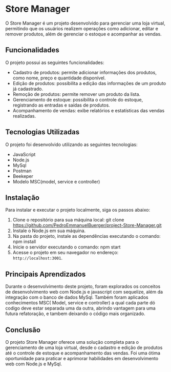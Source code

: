 # Store Manager
O Store Manager é um projeto desenvolvido para gerenciar uma loja virtual, permitindo que os usuários realizem operações como adicionar, editar e remover produtos, além de gerenciar o estoque e acompanhar as vendas.

## Funcionalidades
O projeto possui as seguintes funcionalidades:
- Cadastro de produtos: permite adicionar informações dos produtos, como nome, preço e quantidade disponível.
- Edição de produtos: possibilita a edição das informações de um produto já cadastrado.
- Remoção de produtos: permite remover um produto da lista.
- Gerenciamento de estoque: possibilita o controle do estoque, registrando as entradas e saídas de produtos.
- Acompanhamento de vendas: exibe relatórios e estatísticas das vendas realizadas.

## Tecnologias Utilizadas
O projeto foi desenvolvido utilizando as seguintes tecnologias:
- JavaScript
- Node.js
- MySql
- Postman
- Beekeper
- Modelo MSC(model, service e controller)

## Instalação

Para instalar e executar o projeto localmente, siga os passos abaixo:
1. Clone o repositório para sua máquina local:
git clone https://github.com/PedroEmmanuelBuerger/project-Store-Manager.git
2. Instale o Node.js em sua máquina.
3. Na pasta do projeto, instale as dependências executando o comando: npm install
5. Inicie o servidor executando o comando: npm start
6. Acesse o projeto em seu navegador no endereço: `http://localhost:3001`.

## Principais Aprendizados
Durante o desenvolvimento deste projeto, foram explorados os conceitos de desenvolvimento web com Node.js e javascript com sequelize, além da integração com o banco de dados MySql. Também foram aplicados conhecimentos MSC( Model, service e controller) a qual cada parte dó codigo deve estar separada uma da outra, abrindo vantagem para uma futura refatoração, e tambem deixando o código mais organizado.

## Conclusão
O projeto Store Manager oferece uma solução completa para o gerenciamento de uma loja virtual, desde o cadastro e edição de produtos até o controle de estoque e acompanhamento das vendas. Foi uma ótima oportunidade para praticar e aprimorar habilidades em desenvolvimento web com Node.js e MySql.
